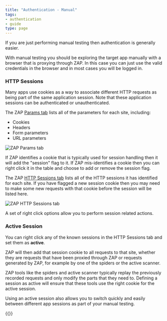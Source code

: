 ```yaml
---
title: "Authentication - Manual"
tags: 
- authentication
- guide
type: page
---
```


If you are just performing manual testing then authentication is generally easier.

With manual testing you should be exploring the target app manually with a browser that is proxying through ZAP.
In this case you can just use the valid credentials in the browser and in most cases you will be logged in.

### HTTP Sessions

Many apps use cookies as a way to associate different HTTP requests as being part of the same application session.
Note that these application sessions can be authenticated or unauthenticated.

The ZAP [Params tab](/docs/desktop/ui/tabs/params/) lists all of the parameters for each site, including:

* Cookies
* Headers
* Form parameters
* URL parameters

![ZAP Params tab](/img/docs/authentication/params-tab.png)

If ZAP identifies a cookie that is typically used for session handling then it will add the "session" flag to it.
If ZAP mis-identifies a cookie then you can right click it in the table and choose to add or remove the session flag.

The ZAP [HTTP Sessions tab](/docs/desktop/ui/tabs/httpsessions/) lists all of the HTTP sessions it has identified for each site.
If you have flagged a new session cookie then you may need to make some new requests with that cookie before the session will
be listed here.

![ZAP HTTP Sessions tab](/img/docs/authentication/http-sessions-tab.png)

A set of right click options allow you to perform session related actions.

### Active Session

You can right click any of the known sessions in the HTTP Sessions tab and set them as __active__.

ZAP will then add that session cookie to all requests to that site, whether they are requests that have been proxied through ZAP or 
requests generated by ZAP, for example by one of the spiders or the active scanner.

ZAP tools like the spiders and active scanner typically replay the previously recorded requests and only modify the parts that they need to.
Defining a session as active will ensure that these tools use the right cookie for the active session.

Using an active session also allows you to switch quickly and easily between different app sessions as part of your manual testing.

{{<prevnext prevUrl="../make-your-life-easier/" prevTitle="How to make your life easier" nextUrl="../concepts/" nextTitle="ZAP authentication concepts">}}
